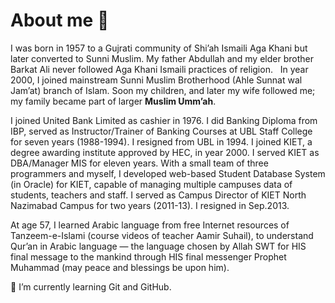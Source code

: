 # About me 👋

<p>I was born in 1957 to a Gujrati community of Shi’ah Ismaili Aga Khani but later converted to Sunni Muslim.  My father Abdullah and my elder brother Barkat Ali never followed Aga Khani Ismaili practices of religion.  &#160; In year 2000, I joined mainstream Sunni Muslim Brotherhood (Ahle Sunnat wal Jam’at) branch of Islam.  Soon my children, and later my wife followed me; my family became part of larger <b>Muslim Umm’ah</b>.</p>
<p>I joined United Bank Limited as cashier in 1976.  I did Banking Diploma from IBP, served as Instructor/Trainer of Banking Courses at UBL Staff College for seven years (1988-1994).  I resigned from UBL in 1994. I joined KIET, a degree awarding institute approved by HEC, in year 2000.  I served KIET as DBA/Manager MIS for eleven years.  With a small team of three programmers and myself, I developed web-based Student Database System (in Oracle) for KIET, capable of managing multiple campuses data of students, teachers and staff.  I served as Campus Director of KIET North Nazimabad Campus for two years (2011-13). I resigned in Sep.2013.</p>
<p>At age 57, I learned Arabic language from free Internet resources of Tanzeem-e-Islami (course videos of teacher Aamir Suhail), to understand Qur’an in Arabic language — the language chosen by Allah SWT for HIS final message to the mankind through HIS final messenger Prophet Muhammad (may peace and blessings be upon him).</p>
<p>🌱 I’m currently learning Git and GitHub.</p>
<!--
**Meghaney/Meghaney** is a ✨ _special_ ✨ repository because its `README.md` (this file) appears on your GitHub profile.

Here are some ideas to get you started:

- 🔭 I’m currently working on ...
- 🌱 I’m currently learning ...
- 👯 I’m looking to collaborate on ...
- 🤔 I’m looking for help with ...
- 💬 Ask me about ...
- 📫 How to reach me: ...
- 😄 Pronouns: ...
- ⚡ Fun fact: ...
-->
